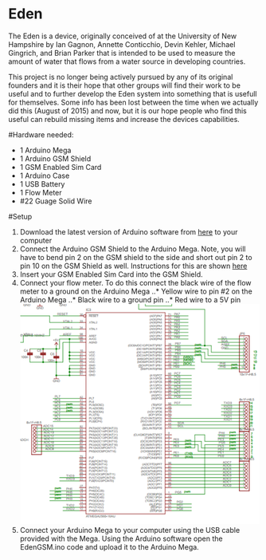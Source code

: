 # Eden
The Eden is a device, originally conceived of at the University of New Hampshire by Ian Gagnon, Annette Conticchio, Devin Kehler, Michael Gingrich, and Brian Parker that is intended to be used to measure the amount of water that flows from a water source in developing countries.

This project is no longer being actively pursued by any of its original founders and it is their hope that other groups will find their work to be useful and to further develop the Eden system into something that is usefull for themselves. Some info has been lost between the time when we actually did this (August of 2015) and now, but it is our hope people who find this useful can rebuild missing items and increase the devices capabilities.

#Hardware needed:
- 1 Arduino Mega
- 1 Arduino GSM Shield
- 1 GSM Enabled Sim Card
- 1 Arduino Case
- 1 USB Battery
- 1 Flow Meter
- #22 Guage Solid Wire

#Setup
1. Download the latest version of Arduino software from [here](https://www.arduino.cc/en/Main/Software) to your computer
2. Connect the Arduino GSM Shield to the Arduino Mega. Note, you will have to bend pin 2 on the GSM shield to the side and short out pin 2 to pin 10 on the GSM Shield as well. Instructions for this are shown [here](https://www.arduino.cc/en/Guide/GSMShieldLeonardoMega)
3. Insert your GSM Enabled Sim Card into the GSM Shield.
4. Connect your flow meter. To do this connect the black wire of the flow meter to a ground on the Arduino Mega
..* Yellow wire to pin #2 on the Arduino Mega
..* Black wire to a ground pin
..* Red wire to a 5V pin
![alt text](https://github.com/iangagnon/Eden/blob/master/photos/ArduinoPinOut.PNG)
5. Connect your Arduino Mega to your computer using the USB cable provided with the Mega. Using the Arduino software open the EdenGSM.ino code and upload it to the Arduino Mega.

